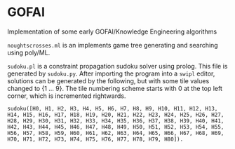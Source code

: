 # GOFAI

Implementation of some early GOFAI/Knowledge Engineering algorithms

`noughtscrosses.ml` is an implements game tree generating and searching using poly/ML.

`sudoku.pl` is a constraint propagation sudoku solver using prolog. This file is generated by `sudoku.py`. After importing the program into a `swipl` editor, solutions can be generated by the following, but with some tile values changed to {1 ... 9}. The tile numbering scheme starts with 0 at the top left corner, which is incremented rightwards.

`sudoku([H0, H1, H2, H3, H4, H5, H6, H7, H8, H9, H10, H11, H12, H13, H14, H15, H16, H17, H18, H19, H20, H21, H22, H23, H24, H25, H26, H27, H28, H29, H30, H31, H32, H33, H34, H35, H36, H37, H38, H39, H40, H41, H42, H43, H44, H45, H46, H47, H48, H49, H50, H51, H52, H53, H54, H55, H56, H57, H58, H59, H60, H61, H62, H63, H64, H65, H66, H67, H68, H69, H70, H71, H72, H73, H74, H75, H76, H77, H78, H79, H80]).`
